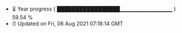 - ⏳ Year progress { █████████████████▁▁▁▁▁▁▁▁▁▁▁▁▁ } 59.54 %
- ⏰ Updated on Fri, 06 Aug 2021 07:18:14 GMT

